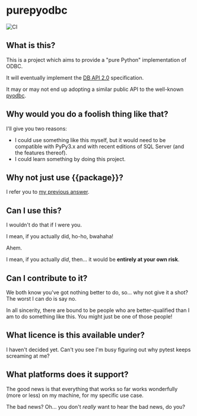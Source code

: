 # purepyodbc

![CI](https://github.com/chrisimcevoy/purepyodbc/actions/workflows/ci-ubuntu.yml/badge.svg)

## What is this?

This is a project which aims to provide a "pure Python" implementation of ODBC.

It will eventually implement the [DB API 2.0](https://www.python.org/dev/peps/pep-0249) specification.

It may or may not end up adopting a similar public API to the well-known [pyodbc](https://github.com/mkleehammer/pyodbc).

## Why would you do a foolish thing like that?

I'll give you two reasons:

- I could use something like this myself, but it would need to be compatible with PyPy3.x and with recent editions of SQL Server (and the features thereof).
- I could learn something by doing this project.

## Why not just use {{package}}?

I refer you to [my previous answer](#Why-would-you-do-a-foolish-thing-like-that?).

## Can I use this?

I wouldn't do that if I were you. 

I mean, if you actually did, ho-ho, bwahaha! 

Ahem.

I mean, if you actually _did_, then... it would be **entirely at your own risk**.

## Can I contribute to it?

We both know you've got nothing better to do, so... why not give it a shot? The worst I can do is say no.

In all sincerity, there are bound to be people who are better-qualified than I am to do something like this. You might just be one of those people!

## What licence is this available under?

I haven't decided yet. Can't you see I'm busy figuring out why pytest keeps screaming at me?

## What platforms does it support?

The good news is that everything that works so far works wonderfully (more or less) on my machine, for my specific use case.

The bad news? Oh... you don't _really_ want to hear the bad news, do you?
